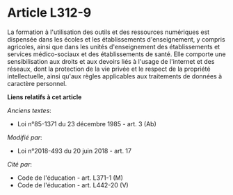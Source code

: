 # Article L312-9

La formation à l'utilisation des outils et des ressources numériques est dispensée dans les écoles et les établissements
d'enseignement, y compris agricoles, ainsi que dans les unités d'enseignement des établissements et services médico-sociaux
et des établissements de santé. Elle comporte une sensibilisation aux droits et aux devoirs liés à l'usage de l'internet et
des réseaux, dont la protection de la vie privée et le respect de la propriété intellectuelle, ainsi qu'aux règles
applicables aux traitements de données à caractère personnel.

**Liens relatifs à cet article**

_Anciens textes_:

  - Loi n°85-1371 du 23 décembre 1985 - art. 3 (Ab)

_Modifié par_:

  - Loi n°2018-493 du 20 juin 2018 - art. 17

_Cité par_:

  - Code de l'éducation - art. L371-1 (M)
  - Code de l'éducation - art. L442-20 (V)

